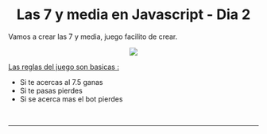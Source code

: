 # <div align="center">Las 7 y media en Javascript - Dia 2 </div>  

Vamos a crear las 7 y media, juego facilito de crear.
  

<div align="center">
<img src="https://cdn.discordapp.com/attachments/960933422363209800/1004712120119730176/pika-2022-08-04T11_26_53.070Z.png" align="center" height="" width="" />
</div>  
  

<ins>Las reglas del juego son basicas :
</ins>  
  

- Si te acercas al 7.5 ganas
- Si te pasas pierdes
- Si se acerca mas el bot pierdes
<br />

----

